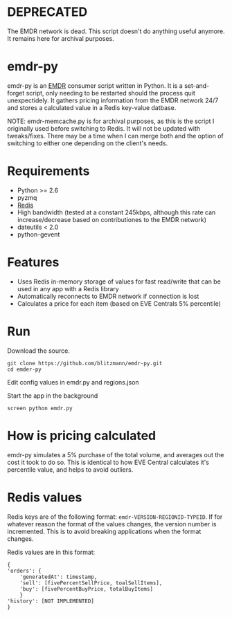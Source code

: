 DEPRECATED
===
The EMDR network is dead. This script doesn't do anything useful anymore. It remains here for archival purposes.

emdr-py
========================
emdr-py is an [EMDR](https://eve-market-data-relay.readthedocs.org/en/latest/) consumer script written in Python. It is a set-and-forget script, only needing to be restarted should the process quit unexpectidely. It gathers pricing information from the EMDR network 24/7 and stores a calculated value in a Redis key-value datbase.

NOTE: emdr-memcache.py is for archival purposes, as this is the script I originally used before switching to Redis. It will not be updated with tweaks/fixes. There may be a time when I can merge both and the option of switching to either one depending on the client's needs.

Requirements
============
* Python >= 2.6
* pyzmq
* [Redis](https://github.com/andymccurdy/redis-py)
* High bandwidth (tested at a constant 245kbps, although this rate can increase/decrease based on contributiones to the EMDR network)
* dateutils < 2.0
* python-gevent


Features
=========
* Uses Redis in-memory storage of values for fast read/write that can be used in any app with a Redis library
* Automatically reconnects to EMDR network if connection is lost
* Calculates a price for each item (based on EVE Centrals 5% percentile)

Run
=========
Download the source.
```
git clone https://github.com/blitzmann/emdr-py.git
cd emder-py
```

Edit config values in emdr.py and regions.json

Start the app in the background
```
screen python emdr.py
```

How is pricing calculated
=========
emdr-py simulates a 5% purchase of the total volume, and averages out the cost it took to do so. This is identical to how EVE Central calculates it's percentile value, and helps to avoid outliers.

Redis values
=========
Redis keys are of the following format: ```emdr-VERSION-REGIONID-TYPEID```. If for whatever reason the format of the values changes, the version number is incremented. This is to avoid breaking applications when the format changes.

Redis values are in this format:

    {
    'orders': {
        'generatedAt': timestamp,
        'sell': [fivePercentSellPrice, toalSellItems],
        'buy': [fivePercentBuyPrice, totalBuyItems]
    	}
    'history': [NOT IMPLEMENTED]
    }


